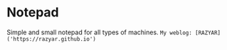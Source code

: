 # Notepad
Simple and small notepad for all types of machines.
` My weblog: [RAZYAR] ('https://razyar.github.io') `

